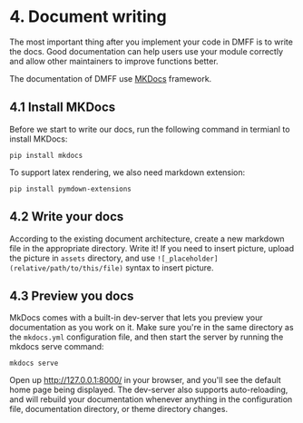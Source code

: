 # 4. Document writing

The most important thing after you implement your code in DMFF is to write the docs. Good documentation can help users use your module correctly and allow other maintainers to improve functions better.

The documentation of DMFF use [MKDocs](https://www.mkdocs.org/) framework. 

## 4.1 Install MKDocs

Before we start to write our docs, run the following command in termianl to install MKDocs:

```
pip install mkdocs
```

To support latex rendering, we also need markdown extension:

```
pip install pymdown-extensions
```

## 4.2 Write your docs

According to the existing document architecture, create a new markdown file in the appropriate directory. Write it! If you need to insert picture, upload the picture in `assets` directory, and use `![_placeholder](relative/path/to/this/file)` syntax to insert picture.

## 4.3 Preview you docs

MkDocs comes with a built-in dev-server that lets you preview your documentation as you work on it. Make sure you're in the same directory as the `mkdocs.yml` configuration file, and then start the server by running the mkdocs serve command:

```
mkdocs serve
```

Open up http://127.0.0.1:8000/ in your browser, and you'll see the default home page being displayed. The dev-server also supports auto-reloading, and will rebuild your documentation whenever anything in the configuration file, documentation directory, or theme directory changes.